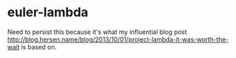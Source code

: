 euler-lambda
============

Need to persist this because it's what my influential blog post
http://blog.hersen.name/blog/2013/10/01/project-lambda-it-was-worth-the-wait
is based on.